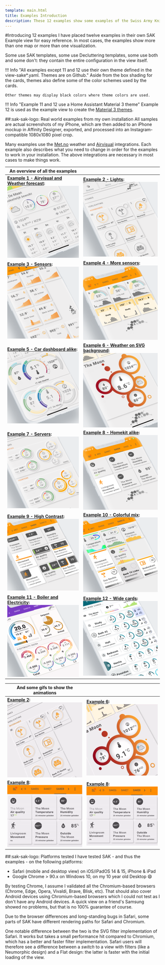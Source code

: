 ```yaml
---
template: main.html
title: Examples Introduction
description: These 12 examples show some examples of the Swiss Army Knife custom card possibilities. The examples are from my own installation, using real sensors.
---
```

<!-- GT/GL -->

#Introducing 12 examples
I have placed twelve examples in their own SAK Example view for easy reference.
In most cases, the examples show more than one map or more than one visualization.

Some use SAK templates, some use Decluttering templates, some use both and some don't: they contain the entire configuration in the view itself.

!!! Info "All examples except 11 and 12 use their own theme defined in the view-sake*.yaml. Themes are on Github."
    Aside from the box shading for the cards, themes also define some of the color schemes used by the cards.
    
    Other themes may display black colors where theme colors are used.

!!! Info "Example 11 and 12 use a Home Assistant Material 3 theme"
    Example 12 is used as the example view to create the [Material 3 themes](https://ha-m3-themes.docs.amoebelabs.com/).

##:sak-sak-logo: Real world examples from my own installation
All samples are actual screenshots of my iPhone, which are then added to an iPhone mockup in Affinity Designer, exported, and processed into an Instagram-compatible 1080x1080 pixel crop.

Many examples use the [Met.no](https://www.home-assistant.io/integrations/met/) weather and [Airvisual](https://www.home-assistant.io/integrations/airvisual/) integrations. Each example also describes what you need to change in order for the examples to work in your installation. The above integrations are necessary in most cases to make things work.

| An overview of all the examples | |
| ------------ | ---------------- |
| **[Example 1 - Airvisual and Weather forecast][Example 1]:** [![AmoebeLabs Swiss Army Knife Custom Card Example 1 - AirVisual and Weather forecast]][Example 1]  | **[Example 2 - Lights][Example 2]:** [![AmoebeLabs Swiss Army Knife Custom Card Example 2 - Lights]][Example 2] |
| **[Example 3 - Sensors][Example 3]:** [![AmoebeLabs Swiss Army Knife Custom Card Example 3 - Sensors]][Example 3]   | **[Example 4 - More sensors][Example 4]:** [![AmoebeLabs Swiss Army Knife Custom Card Example 4 - More sensors]][Example 4] |
| **[Example 5 - Car dashboard alike][Example 5]:** [![AmoebeLabs Swiss Army Knife Custom Card Example 5 - Car dashboard alike]][Example 5]   | **[Example 6 - Weather on SVG background][Example 6]:** [![AmoebeLabs Swiss Army Knife Custom Card Example 6 - Weather on SVG background]][Example 6] |
| **[Example 7 - Servers][Example 7]:** [![AmoebeLabs Swiss Army Knife Custom Card Example 7 - Servers]][Example 7]   | **[Example 8 - Homekit alike][Example 8]:** [![AmoebeLabs Swiss Army Knife Custom Card Example 8 - Homekit alike]][Example 8] |
| **[Example 9 - High Contrast][Example 9]:** [![AmoebeLabs Swiss Army Knife Custom Card Example 9 - Hight Contrast]][Example 9]   | **[Example 10 - Colorful mix][Example 10]:** [![AmoebeLabs Swiss Army Knife Custom Card Example 10 - Colorful mix]][Example 10] |
| **[Example 11 - Boiler and Electricity][Example 11]:** [![AmoebeLabs Swiss Army Knife Custom Card Example 11 - Boiler and electricity]][Example 11] | **[Example 12 - Wide cards][Example 12]:** [![AmoebeLabs Swiss Army Knife Custom Card Example 12 - Wide cards]][Example 12] |


| And some gifs to show the animations| |
| ---------------- | ---------------- |
| **[Example 2]:** ![sak-example-2gif] | **[Example 6]:** ![sak-example-6gif] |
| **[Example 8]:** ![sak-example-8gif] | **[Example 8]:** ![sak-example-8gif] |

    
##:sak-sak-logo: Platforms tested
I have tested SAK - and thus the examples - on the following platforms:

- Safari (mobile and desktop view) on iOS/iPadOS 14 & 15, iPhone & iPad
- Google Chrome > 90.x on Windows 10, on my 10 year old Desktop :smile: 

By testing Chrome, I assume I validated all the Chromium-based browsers (Chrome, Edge, Opera, Vivaldi, Brave, Blisk, etc). That should also cover Android devices using Chromium-based browsers which I could not test as I don't have any Android devices.
A quick view on a friend's Samsung showed no problems, but that is no 100% guarantee of course.

Due to the browser differences and long-standing bugs in Safari, some parts of SAK have different rendering paths for Safari and Chromium.

One notable difference between the two is the SVG filter implementation of Safari. It works but takes a small performance hit compared to Chromium, which has a better and faster filter implementation. Safari users will therefore see a difference between a _switch_ to a view with filters (like a Neumorphic design) and a Flat design: the latter is faster with the initial loading of the view.

<!--- References to pictures... --->

[AmoebeLabs Swiss Army Knife Custom Card Example 1 - AirVisual and Weather forecast]: ../assets/screenshots/sak-example-1b.png "Swiss Army Knife Example 1 - AirVisual and Weather forecast"
[AmoebeLabs Swiss Army Knife Custom Card Example 2 - Lights]: ../assets/screenshots/sak-example-2.png "Swiss Army Knife Example 2 - Lights"
[AmoebeLabs Swiss Army Knife Custom Card Example 3 - Sensors]: ../assets/screenshots/sak-example-3.png "Swiss Army Knife Example 3 - Sensors"
[AmoebeLabs Swiss Army Knife Custom Card Example 4 - More sensors]: ../assets/screenshots/sak-example-4.png "Swiss Army Knife Example 4 - More sensors"
[AmoebeLabs Swiss Army Knife Custom Card Example 5 - Car dashboard alike]: ../assets/screenshots/sak-example-5.png "Swiss Army Knife Example 5 - Car dashboard alike"
[AmoebeLabs Swiss Army Knife Custom Card Example 6 - Weather on SVG background]: ../assets/screenshots/sak-example-6.png "Swiss Army Knife Example 6 - Weather on SVG background"
[AmoebeLabs Swiss Army Knife Custom Card Example 7 - Servers]: ../assets/screenshots/sak-example-7.png "Swiss Army Knife Example 7 - Servers"
[AmoebeLabs Swiss Army Knife Custom Card Example 8 - Homekit alike]: ../assets/screenshots/sak-example-8.png "Swiss Army Knife Example 8 - Homekit alike"
[AmoebeLabs Swiss Army Knife Custom Card Example 9 - Hight Contrast]: ../assets/screenshots/sak-example-9.png "Swiss Army Knife Example 9 - Hight Contrast"
[AmoebeLabs Swiss Army Knife Custom Card Example 10 - Colorful mix]: ../assets/screenshots/sak-example-10.png "Swiss Army Knife Example 10 - Colorful mix"
[AmoebeLabs Swiss Army Knife Custom Card Example 11 - Boiler and electricity]: ../assets/screenshots/sak-example-11-m3-c11-light.png "Swiss Army Knife Example 11 - Boiler and electricity, light theme"
[AmoebeLabs Swiss Army Knife Custom Card Example 12 - Wide cards]: ../assets/screenshots/sak-example-12-m3-d06-light.png "Swiss Army Knife Example 12 - Wide cards, light theme"

[sak-example-2gif]: ../assets/screenshots/sak-example-2.gif
[sak-example-6gif]: ../assets/screenshots/sak-example-6.gif
[sak-example-8gif]: ../assets/screenshots/sak-example-8.gif

<!--- References to internal links... --->

[Example 1]: ../examples/example-1.md
[Example 2]: ../examples/example-2.md
[Example 3]: ../examples/example-3.md
[Example 4]: ../examples/example-4.md
[Example 5]: ../examples/example-5.md
[Example 6]: ../examples/example-6.md
[Example 7]: ../examples/example-7.md
[Example 8]: ../examples/example-8.md
[Example 9]: ../examples/example-9.md
[Example 10]: ../examples/example-10.md
[Example 11]: ../examples/example-11.md
[Example 12]: ../examples/example-12.md

<!--- References to external links... --->


